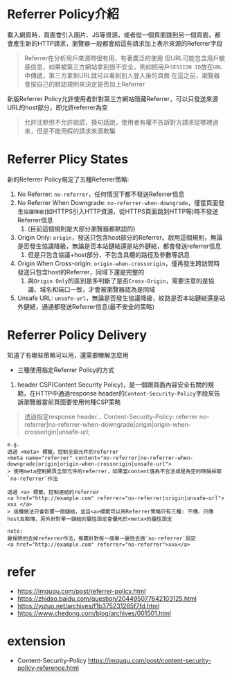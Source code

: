 # Referrer Policy介紹
載入網頁時，頁面會引入圖片、JS等資源，或者從一個頁面跳到另一個頁面，都會產生新的HTTP請求，瀏覽器一般都會給這些請求加上表示來源的Referrer字段
> Referrer在分析用戶來源時很有用，有著廣泛的使用
但URL可能包含用戶敏感信息，如果被第三方網站拿到很不安全，例如把用戶`SESSION ID`放在`URL`中傳遞，第三方拿到URL就可以看到別人登入後的頁面
> 在這之前，瀏覽器會按自己的默認規則來決定是否加上Referrer

新版Referrer Policy允許使用者針對第三方網站隱藏Referrer，可以只發送來源URL的host部分，即允許referrer為空
> 允許沈默但不允許說謊，換句話說，使用者有權不告訴對方請求從哪裡過來，但是不能用假的請求來源欺騙

# Referrer Plicy States
新的Referrer Policy規定了五種Referrer策略:
1. No Referrer: `no-referrer`，任何情況下都不發送Referrer信息
2. No Referrer When Downgrade: `no-referrer-when-downgrade`，僅當頁面發生`協議降級`(如HTTPS引入HTTP資源，從HTTPS頁面跳到HTTP等)時不發送Referrer信息
    1. (目前這個規則是大部分瀏覽器都默認的)
3. Origin Only: `origin`，發送只包含host部分的Referrer。啟用這個規則，無論是否發生協議降級，無論是否本站鏈結還是站外鏈結，都會發送referrer信息
    1. 但是只包含協議+host部分，不包含具體的路徑及參數等訊息
4. Origin When Cross-origin: `origin-when-crossorigin`，僅再發生跨訪問時發送只包含host的Referrer，同域下還是完整的
    1. 與`Origin Only`的區別是多判斷了是否`Cross-Origin`，需要注意的是協議、域名和端口一致，才會被瀏覽器認為是同域
5. Unsafe URL: `unsafe-url`，無論是否發生協議降級，紋路是否本站鏈結還是站外鏈結，通通都發送Referrer信息(最不安全的策略)


# Referrer Policy Delivery
知道了有哪些策略可以用，還需要瞭解怎麼用
- 三種使用指定Referrer Policy的方式
1. header CSP(Content Security Policy)，是一個跟頁面內容安全有關的規範，在HTTP中通過response header的`Content-Security-Policy`字段來告訴瀏覽器當前頁面要使用何種CSP策略
> 透過指定response header... Content-Security-Policy: referrer no-referrer|no-referrer-when-downgrade|origin|origin-when-crossorigin|unsafe-url; 

```
e.g.
透過 <meta> 標籤，控制全部元件的referrer
<meta name="referrer" content="no-referrer|no-referrer-when-downgrade|origin|origin-when-crossorigin|unsafe-url">
> 使用meta控制網頁全部元件的referrer，如果當content值為不合法或是為空的時候採取`no-referrer`作法

透過 <a> 標籤，控制連結的referrer
<a href="http://example.com" referrer="no-referrer|origin|unsafe-url"> xxx </a>
> 這種做法只會影響一個鏈結，並且<a>標籤可以用Referrer策略只有三種: 不傳、只傳host及都傳，另外針對單一鏈結的屬性設定會優先於<meta>的屬性設定

note:
最保險的去掉referrer作法，推薦針對每一個單一屬性去做`no-referrer`設定
<a href="http://example.com" referrer="no-referrer">xxx</a>
```

# refer
- https://imququ.com/post/referrer-policy.html
- https://zhidao.baidu.com/question/204495077642103125.html
- https://yutuo.net/archives/f1b375231265f7fd.html
- https://www.chedong.com/blog/archives/001501.html

# extension
- Content-Security-Policy
https://imququ.com/post/content-security-policy-reference.html